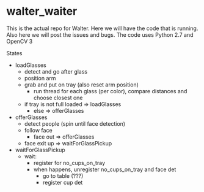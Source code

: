 walter_waiter
=============

This is the actual repo for Walter. Here we will have the code that is running. Also here we will post the issues and bugs. The code uses Python 2.7 and OpenCV 3

States
- loadGlasses
    - detect and go after glass
    - position arm
    - grab and put on tray (also reset arm position)
        - run thread for each glass (per color), compare distances and choose closest one
    - if tray is not full loaded => loadGlasses
        - else => offerGlasses
- offerGlasses
    - detect people (spin until face detection)
    - follow face
        - face out => offerGlasses
    - face exit up => waitForGlassPickup
- waitForGlassPickup
    - wait:
        - register for no_cups_on_tray
        - when happens, unregister no_cups_on_tray and face det
            - go to table (???)
            - register cup det